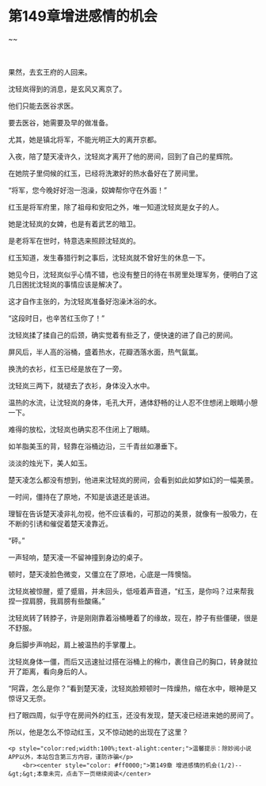 # 第149章增进感情的机会
~~
    	    <p name="pagetop" href="javascript:void(0);" onclick="return false" style="line-height: 35px;padding: 10px;color: #333;"> </p><p>果然，去玄王府的人回来。</p><p>沈轻岚得到的消息，是玄风又离京了。</p><p>他们只能去医谷求医。</p><p>要去医谷，她需要及早的做准备。</p><p>尤其，她是镇北将军，不能光明正大的离开京都。</p><p>入夜，陪了楚天凌许久，沈轻岚才离开了他的房间，回到了自己的星辉院。</p><p>在她院子里伺候的红玉，已经将洗漱好的热水备好在了房间里。</p><p>“将军，您今晚好好泡一泡澡，奴婢帮你守在外面！”</p><p>红玉是将军府里，除了祖母和安阳之外，唯一知道沈轻岚是女子的人。</p><p>她是沈轻岚的女婢，也是有着武艺的暗卫。</p><p>是老将军在世时，特意选来照顾沈轻岚的。</p><p>红玉知道，发生春猎行刺之事后，沈轻岚就不曾好生的休息一下。</p><p>她见今日，沈轻岚似乎心情不错，也没有整日的待在书房里处理军务，便明白了这几日困扰沈轻岚的事情应该是解决了。</p><p>这才自作主张的，为沈轻岚准备好泡澡沐浴的水。</p><p>“这段时日，也辛苦红玉你了！”</p><p>沈轻岚揉了揉自己的后颈，确实觉着有些乏了，便快速的进了自己的房间。</p><p>屏风后，半人高的浴桶，盛着热水，花瓣洒落水面，热气氤氲。</p><p>换洗的衣衫，红玉已经是放在了一旁。</p><p>沈轻岚三两下，就褪去了衣衫，身体没入水中。</p><p>温热的水流，让沈轻岚的身体，毛孔大开，通体舒畅的让人忍不住想闭上眼睛小憩一下。</p><p>难得的放松，沈轻岚也确实忍不住闭上了眼睛。</p><p>如羊脂美玉的背，轻靠在浴桶边沿，三千青丝如瀑垂下。</p><p>淡淡的烛光下，美人如玉。</p><p>楚天凌怎么都没有想到，他进来沈轻岚的房间，会看到如此如梦如幻的一幅美景。</p><p>一时间，僵持在了原地，不知是该退还是该进。</p><p>理智在告诉楚天凌非礼勿视，他不应该看的，可那边的美景，就像有一股吸力，在不断的引诱和催促着楚天凌靠近。</p><p>“砰。”</p><p>一声轻响，楚天凌一不留神撞到身边的桌子。</p><p>顿时，楚天凌脸色微变，又僵立在了原地，心底是一阵懊恼。</p><p>沈轻岚被惊醒，蹙了蹙眉，并未回头，低哑着声音道，“红玉，是你吗？过来帮我捏一捏肩膀，我肩膀有些酸痛。”</p><p>沈轻岚转了转脖子，许是刚刚靠着浴桶睡着了的缘故，现在，脖子有些僵硬，很是不舒服。</p><p>身后脚步声响起，肩上被温热的手掌覆上。</p><p>沈轻岚身体一僵，而后又迅速扯过搭在浴桶上的棉巾，裹住自己的胸口，转身就拉开了距离，看向身后的人。</p><p>“阿霖，怎么是你？”看到楚天凌，沈轻岚脸颊顿时一阵燥热，缩在水中，眼神是又惊讶又无奈。</p><p>扫了眼四周，似乎守在房间外的红玉，还没有发现，楚天凌已经进来她的房间了。</p><p>所以，他是怎么不惊动红玉，又不惊动她的出现在了这里？</p>
    	
   	<p style="color:red;width:100%;text-alight:center;">温馨提示：除妙阅小说APP以外，本站包含第三方内容，谨防诈骗</p>
    	<br><center style="color: #ff0000;">第149章 增进感情的机会(1/2)--&gt;&gt;本章未完，点击下一页继续阅读</center>
    	